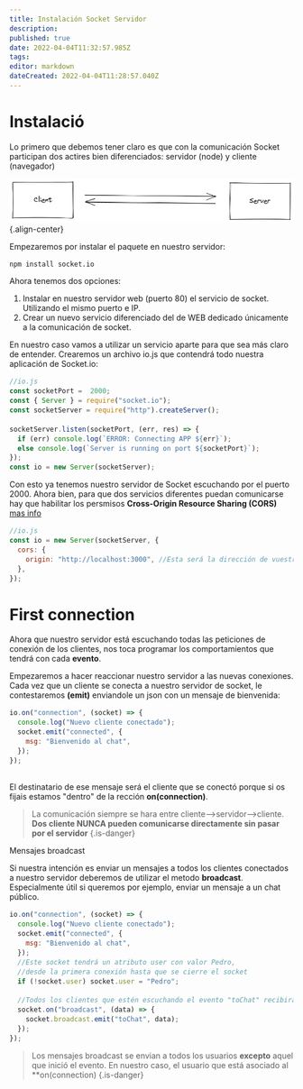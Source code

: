 ```yaml
---
title: Instalación Socket Servidor
description: 
published: true
date: 2022-04-04T11:32:57.985Z
tags: 
editor: markdown
dateCreated: 2022-04-04T11:28:57.040Z
---
```


# Instalació

Lo primero que debemos tener claro es que con la comunicación Socket participan dos actires bien diferenciados: servidor (node) y cliente (navegador) 

![bidirectional-communication2.png](/informatica/daw/m7/uf4/bidirectional-communication2.png){.align-center}

Empezaremos por instalar el paquete en nuestro servidor:

```
npm install socket.io
```

Ahora tenemos dos opciones:
1. Instalar en nuestro servidor web (puerto 80) el servicio de socket. Utilizando el mismo puerto e IP.
2. Crear un nuevo servicio diferenciado del de WEB dedicado únicamente a la comunicación de socket.


En nuestro caso vamos a utilizar un servicio aparte para que sea más claro de entender. Crearemos un archivo io.js que contendrá todo nuestra aplicación de Socket.io:

```js
//io.js
const socketPort =  2000;
const { Server } = require("socket.io");
const socketServer = require("http").createServer();

socketServer.listen(socketPort, (err, res) => {
  if (err) console.log(`ERROR: Connecting APP ${err}`);
  else console.log(`Server is running on port ${socketPort}`);
});
const io = new Server(socketServer);
```

Con esto ya tenemos nuestro servidor de Socket escuchando por el puerto 2000. Ahora bien, para que dos servicios diferentes puedan comunicarse hay que habilitar los persmisos **Cross-Origin Resource Sharing (CORS)** [mas info](https://developer.mozilla.org/en-US/docs/Web/HTTP/CORS)

```js
//io.js
const io = new Server(socketServer, {
  cors: {
    origin: "http://localhost:3000", //Esta será la dirección de vuestra web
  },
});
```

# First connection

Ahora que nuestro servidor está escuchando todas las peticiones de conexión de los clientes, nos toca programar los comportamientos que tendrá con cada **evento**.

Empezaremos a hacer reaccionar nuestro servidor a las nuevas conexiones. Cada vez que un cliente se conecta a nuestro servidor de socket, le contestaremos **(emit)** enviandole un json con un mensaje de bienvenida:

```js
io.on("connection", (socket) => {
  console.log("Nuevo cliente conectado");
  socket.emit("connected", {
    msg: "Bienvenido al chat",
  });
});
   
```
El destinatario de ese mensaje será el cliente que se conectó porque si os fijais estamos "dentro" de la rección **on(connection)**.

> La comunicación siempre se hara entre cliente-->servidor-->cliente. 
**Dos cliente NUNCA pueden comunicarse directamente sin pasar por el servidor**
{.is-danger}

Mensajes broadcast

Si nuestra intención es enviar un mensajes a todos los clientes conectados a nuestro servidor deberemos de utilizar el metodo **broadcast**. Especialmente útil si queremos por ejemplo, enviar un mensaje a un chat público.

```js
io.on("connection", (socket) => {
  console.log("Nuevo cliente conectado");
  socket.emit("connected", {
    msg: "Bienvenido al chat",
  });
  //Este socket tendrá un atributo user con valor Pedro,
  //desde la primera conexión hasta que se cierre el socket
  if (!socket.user) socket.user = "Pedro";

  //Todos los clientes que estén escuchando el evento "toChat" recibiran el mensaje enviado por el cliente que lanzó el mensaje
  socket.on("broadcast", (data) => {
    socket.broadcast.emit("toChat", data);
  });
});
```

> Los mensajes broadcast se envian a todos los usuarios **excepto** aquel que inició el evento. En nuestro caso, el usuario que está asociado al **on(connection)
{.is-danger}

